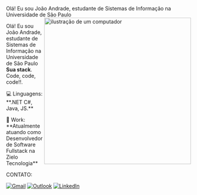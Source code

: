 Olá! Eu sou João Andrade, estudante de Sistemas de Informação na Universidade de São Paulo
<img src="https://raw.githubusercontent.com/MicaelliMedeiros/micaellimedeiros/master/image/computer-illustration.png" alt="ilustração de um computador" min-width="400px" max-width="400px" width="400px" align="right">

<p align="left"> 
  Olá! Eu sou João Andrade, estudante de Sistemas de Informação na Universidade de São Paulo <strong>Sua stack</strong>.<br>
  Code, code, code!!.
</p>

<p align="left">
  💻 Linguagens: **.NET C#, Java, JS.**
</p>

<p align="left">
  💼 Work: **Atualmente atuando como Desenvolvedor de Software Fullstack na Zielo Tecnologia**
</p>

  
  CONTATO: 
  
[![Gmail](https://img.shields.io/badge/Gmail-D14836?style=for-the-badge&logo=gmail&logoColor=white)](joao.andrade211@usp.br)
[![Outlook](https://img.shields.io/badge/Microsoft_Outlook-0078D4?style=for-the-badge&logo=microsoft-outlook&logoColor=white)](joao.andrade211@hotmail.com)
[![LinkedIn](https://img.shields.io/badge/LinkedIn-0077B5?style=for-the-badge&logo=linkedin&logoColor=white)](https://www.linkedin.com/in/jo%C3%A3o-andrade-899062242/)
<!---
Joao4ndrade/Joao4ndrade is a ✨ special ✨ repository because its `README.md` (this file) appears on your GitHub profile.
You can click the Preview link to take a look at your changes.
--->
